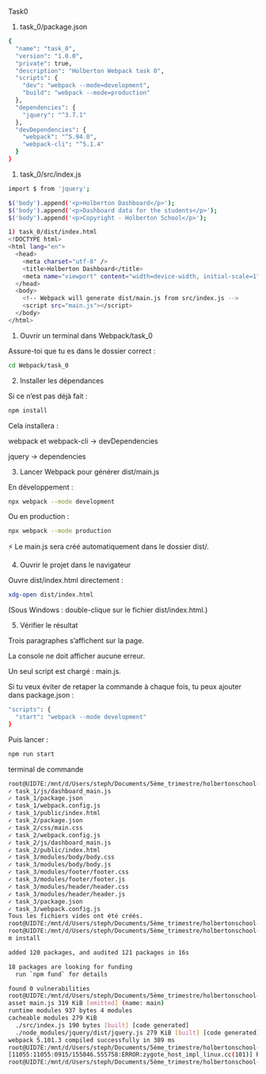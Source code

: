 Task0

1) task_0/package.json

```bash
{
  "name": "task_0",
  "version": "1.0.0",
  "private": true,
  "description": "Holberton Webpack task 0",
  "scripts": {
    "dev": "webpack --mode=development",
    "build": "webpack --mode=production"
  },
  "dependencies": {
    "jquery": "^3.7.1"
  },
  "devDependencies": {
    "webpack": "^5.94.0",
    "webpack-cli": "^5.1.4"
  }
}
```

1) task_0/src/index.js

```bash
import $ from 'jquery';

$('body').append('<p>Holberton Dashboard</p>');
$('body').append('<p>Dashboard data for the students</p>');
$('body').append('<p>Copyright - Holberton School</p>');

1) task_0/dist/index.html
<!DOCTYPE html>
<html lang="en">
  <head>
    <meta charset="utf-8" />
    <title>Holberton Dashboard</title>
    <meta name="viewport" content="width=device-width, initial-scale=1" />
  </head>
  <body>
    <!-- Webpack will generate dist/main.js from src/index.js -->
    <script src="main.js"></script>
  </body>
</html>
```


1) Ouvrir un terminal dans Webpack/task_0

Assure-toi que tu es dans le dossier correct :
```bash
cd Webpack/task_0
```

2) Installer les dépendances

Si ce n’est pas déjà fait :

```bash
npm install
```

Cela installera :

webpack et webpack-cli → devDependencies

jquery → dependencies

3) Lancer Webpack pour générer dist/main.js

En développement :

```bash
npx webpack --mode development
```

Ou en production :
```bash
npx webpack --mode production
```

⚡ Le main.js sera créé automatiquement dans le dossier dist/.

4) Ouvrir le projet dans le navigateur

Ouvre dist/index.html directement :

```bash
xdg-open dist/index.html
```

(Sous Windows : double-clique sur le fichier dist/index.html.)

5) Vérifier le résultat

Trois paragraphes s’affichent sur la page.

La console ne doit afficher aucune erreur.

Un seul script est chargé : main.js.

Si tu veux éviter de retaper la commande à chaque fois, tu peux ajouter dans package.json :
```bash
"scripts": {
  "start": "webpack --mode development"
}
```

Puis lancer :

```bash
npm run start
```

terminal de commande
```bash
root@UID7E:/mnt/d/Users/steph/Documents/5ème_trimestre/holbertonschool-web_react/Webpack# ./create_empty_files.sh
✓ task_1/js/dashboard_main.js
✓ task_1/package.json
✓ task_1/webpack.config.js
✓ task_1/public/index.html
✓ task_2/package.json
✓ task_2/css/main.css
✓ task_2/webpack.config.js
✓ task_2/js/dashboard_main.js
✓ task_2/public/index.html
✓ task_3/modules/body/body.css
✓ task_3/modules/body/body.js
✓ task_3/modules/footer/footer.css
✓ task_3/modules/footer/footer.js
✓ task_3/modules/header/header.css
✓ task_3/modules/header/header.js
✓ task_3/package.json
✓ task_3/webpack.config.js
Tous les fichiers vides ont été créés.
root@UID7E:/mnt/d/Users/steph/Documents/5ème_trimestre/holbertonschool-web_react/Webpack# cd task_0
root@UID7E:/mnt/d/Users/steph/Documents/5ème_trimestre/holbertonschool-web_react/Webpack/task_0# np
m install

added 120 packages, and audited 121 packages in 16s

18 packages are looking for funding
  run `npm fund` for details

found 0 vulnerabilities
root@UID7E:/mnt/d/Users/steph/Documents/5ème_trimestre/holbertonschool-web_react/Webpack/task_0# npx webpack --mode development
asset main.js 319 KiB [emitted] (name: main)
runtime modules 937 bytes 4 modules
cacheable modules 279 KiB
  ./src/index.js 190 bytes [built] [code generated]
  ./node_modules/jquery/dist/jquery.js 279 KiB [built] [code generated]
webpack 5.101.3 compiled successfully in 389 ms
root@UID7E:/mnt/d/Users/steph/Documents/5ème_trimestre/holbertonschool-web_react/Webpack/task_0# xdg-open dist/index.html
[11055:11055:0915/155046.555758:ERROR:zygote_host_impl_linux.cc(101)] Running as root without --no-sandbox is not supported. See https://crbug.com/638180.
root@UID7E:/mnt/d/Users/steph/Documents/5ème_trimestre/holbertonschool-web_react/Webpack/task_0#
```
